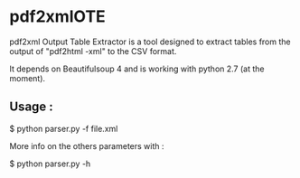 # pdf2xmlOTE

pdf2xml Output Table Extractor is a tool designed to extract tables from the output of "pdf2html -xml" to the CSV format.

It depends on Beautifulsoup 4 and is working with python 2.7 (at the moment).

## Usage :

$ python parser.py -f file.xml

More info on the others parameters with : 

$ python parser.py -h
